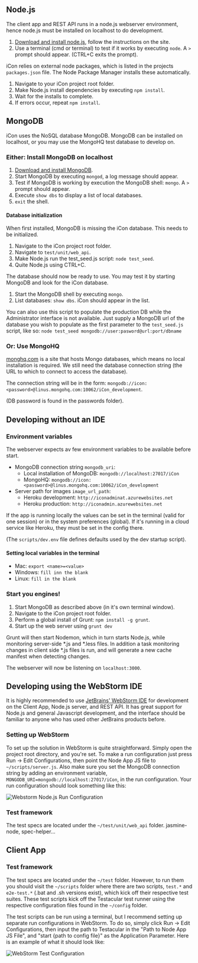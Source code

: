 ## Node.js

The client app and REST API runs in a node.js webserver environment, hence node.js must be installed on localhost to do development. 
 
1. [Download and install node.js](http://nodejs.org/), follow the instructions on the site. 
1. Use a terminal (cmd or terminal) to test if it works by executing `node`. A `>` prompt should appear. (CTRL+C exits the prompt).

iCon relies on external node packages, which is listed in the projects `packages.json` file. The Node Package Manager installs these automatically.

1. Navigate to your iCon project root folder. 
1. Make Node.js install dependencies by executing `npm install`.
1. Wait for the installs to complete. 
1. If errors occur, repeat `npm install`.

## MongoDB
iCon uses the NoSQL database MongoDB. MongoDB can be installed on localhost, or you may use the MongoHQ test database to develop on. 

### Either: Install MongoDB on localhost 
1. [Download and install MongoDB](http://docs.mongodb.org/manual/installation/).
1. Start MongoDB by executing `mongod`, a log message should appear. 
1. Test if MongoDB is working by execution the MongoDB shell: `mongo`. A `>` prompt should appear.
1. Execute `show dbs` to display a list of local databases.
1. `exit` the shell.

#### Database initialization

When first installed, MongoDB is missing the iCon database. This needs to be initialized.

1. Navigate to the iCon project root folder.
1. Navigate to `test/unit/web_api`.
1. Make Node.js run the test_seed.js script: `node test_seed`.
1. Quite Node.js using CTRL+C.

The database should now be ready to use. You may test it by starting MongoDB and look for the iCon database. 

1. Start the MongoDB shell by executing `mongo`.
1. List databases: `show dbs`. iCon should appear in the list. 

You can also use this script to populate the production DB while the Administrator interface is not available. Just supply a MongoDB url of the database you wish to populate as the first parameter to the `test_seed.js` script, like so: `node test_seed mongodb://user:pasword@url:port/dbname`

### Or: Use MongoHQ

[monghq.com](http://mongohq.com) is a site that hosts Mongo databases, which means no local installation is required. We still need the database connection string (the URL to which to connect to access the database). 

The connection string will be in the form: `mongodb://icon:<password>@linus.mongohq.com:10062/iCon_development`.

(DB password is found in the passwords folder).

## Developing without an IDE

### Environment variables

The webserver expects av few environment variables to be available before start.

- MongoDB connection string `mongodb_uri`: 
  - Local installation of MongoDB: `mongodb://localhost:27017/iCon`
  - MongoHQ: `mongodb://icon:<password>@linus.mongohq.com:10062/iCon_development`
- Server path for images `image_url_path`:
  - Heroku development: `http://iconadminat.azurewebsites.net`
  - Heroku production: `http://iconadmin.azurewebsites.net`

If the app is running locally the values can be set in the terminal (valid for one session) or in the system preferences (global). If it's running in a cloud service like Heroku, they must be set in the config there. 

(The `scripts/dev.env` file defines defaults used by the dev startup script). 

#### Setting local variables in the terminal 

- Mac: `export <name>=<value>`
- Windows: `fill inn the blank`
- Linux: `fill in the blank`

### Start you engines!

1. Start MongoDB as described above (in it's own terminal window).
1. Navigate to the iCon project root folder.
1. Perform a global install of Grunt: `npm install -g grunt`.
1. Start up the web server using `grunt dev`

Grunt will then start Nodemon, which in turn starts Node.js, while monitoring server-side *.js and *.less files. In addition a task monitoring changes in client side *.js files is run, and will generate a new cache manifest when detecting changes.

The webserver will now be listening on `localhost:3000`.

## Developing using the WebStorm IDE
It is highly recommended to use [JetBrains' WebStorm IDE](http://www.jetbrains.com/webstorm/) for development on the Client App, Node.js server, and REST API. It has great support for Node.js and general Javascript development, and the interface should be familiar to anyone who has used other JetBrains products before.

### Setting up WebStorm
To set up the solution in WebStorm is quite straightforward. Simply open the project root directory, and you're set.
To make a run configuration just press Run -> Edit Configurations, then point the Node App JS file to `~/scripts/server.js`. Also make sure you set the MongoDB connection string by adding an environment variable, `MONGODB_URI=mongodb://localhost:27017/iCon`, in the run configuration. Your run configuration should look something like this:

![Webstorm Node.js Run Configuration](http://i.imgur.com/tCG0mqT.png)

### Test framework
The test specs are located under the `~/test/unit/web_api` folder. jasmine-node, spec-helper...

## Client App
### Test framework
The test specs are located under the `~/test` folder. However, to run them you should visit the `~/scripts` folder where there are two scripts, `test.*` and `e2e-test.*` (.bat and .sh versions exist), which kick off their respective test suites. These test scripts kick off the Testacular test runner using the respective configuration files found in the `~/config` folder.

The test scripts can be run using a terminal, but I recommend setting up separate run configurations in WebStorm. To do so, simply click Run -> Edit Configurations, then input the path to Testacular in the "Path to Node App JS File", and "start {path to config file}" as the Application Parameter. Here is an example of what it should look like:

![WebStorm Test Configuration](http://i.imgur.com/jAuTZ.png)